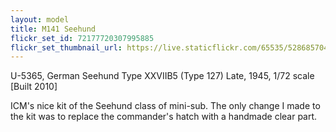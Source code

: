 ```yaml
---
layout: model
title: M141 Seehund
flickr_set_id: 72177720307995885
flickr_set_thumbnail_url: https://live.staticflickr.com/65535/52868570406_c2c00d331b_m.jpg
---
```


U-5365, German Seehund Type XXVIIB5 (Type 127) Late, 1945, 1/72 scale  [Built 2010]

ICM&#39;s nice kit of the Seehund class of mini-sub. The only change I made to the kit was to replace the commander&#39;s hatch with a handmade clear part.


